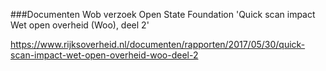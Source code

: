 ###Documenten Wob verzoek Open State Foundation 'Quick scan impact Wet open overheid (Woo), deel 2'

https://www.rijksoverheid.nl/documenten/rapporten/2017/05/30/quick-scan-impact-wet-open-overheid-woo-deel-2
